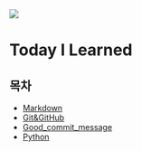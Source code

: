 <img src="https://capsule-render.vercel.app/api?type=waving&color=auto&height=200&section=header&text=Jeonghwan_TIL&fontSize=90">

# Today I Learned

## 목차

- [Markdown](markdown.md)
- [Git&GitHub](01_Git_Github/git_github.md)
- [Good_commit_message](01_Git_Github/good_commit_message.md)
- [Python](02_PYTHON/python.md)
